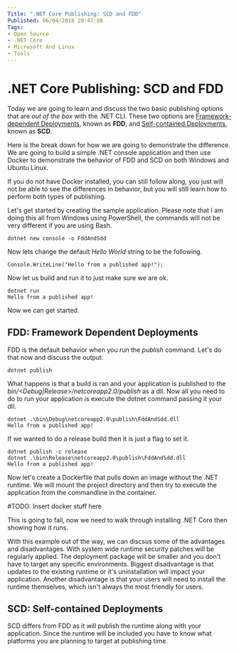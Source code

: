 ```yaml
---
Title: ".NET Core Publishing: SCD and FDD"
Published: 06/04/2018 20:47:08
Tags: 
- Open Source
- .NET Core
- Microsoft And Linux
- Tools
---
```

# .NET Core Publishing: SCD and FDD

Today we are going to learn and discuss the two basic publishing options that are *out of the box* with the .NET CLI. These two options are [Framework-dependent Deployments](https://docs.microsoft.com/en-us/dotnet/core/deploying/index#framework-dependent-deployments-fdd), known as **FDD**, and [Self-contained Deployments](https://docs.microsoft.com/en-us/dotnet/core/deploying/index#self-contained-deployments-scd), known as **SCD**.

Here is the break down for how we are going to demonstrate the difference. We are going to build a simple .NET console application and then use Docker to demonstrate the behavior of FDD and SCD on both Windows and Ubuntu Linux.

If you do not have Docker installed, you can still follow along, you just will not be able to see the differences in behavior, but you will still learn how to perform both types of publishing.

Let's get started by creating the sample application. Please note that I am doing this all from Windows using PowerShell, the commands will not be very different if you are using Bash.

```
dotnet new console -o FddAndSdd
```

Now lets change the default *Hello World* string to be the following.

```
Console.WriteLine("Hello from a published app!");
```

Now let us build and run it to just make sure we are ok.

```
dotnet run
Hello from a published app!
```

Now we can get started.

## FDD: Framework Dependent Deployments

FDD is the default behavior when you run the *publish* command. Let's do that now and discuss the output.

```
dotnet publish
```

What happens is that a build is ran and your application is published to the *bin/<Debug|Release>/netcoreapp2.0/publish* as a dll. Now all you need to do to run your application is execute the dotnet command passing it your dll.

```
dotnet .\bin\Debug\netcoreapp2.0\publish\FddAndSdd.dll
Hello from a published app!
```

If we wanted to do a release build then it is just a flag to set it.

```
dotnet publish -c release
dotnet .\bin\Release\netcoreapp2.0\publish\FddAndSdd.dll
Hello from a published app!
```

Now let's create a Dockerfile that pulls down an image without the .NET runtime. We will mount the project directory and then try to execute the application from the commandline in the container.

#TODO: Insert docker stuff here

This is going to fail, now we need to walk through installing .NET Core then showing how it runs.

With this example out of the way, we can discsus some of the advantages and disadvantages. With system wide runtime security patches will be regularly applied. The deployment package will be smaller and you don't have to target any specific environments. Biggest disadvantage is that updates to the existing runtime or it's uninstallation will impact your application. Another disadvantage is that your users will need to install the runtime themselves, which isn't always the most friendly for users.

## SCD: Self-contained Deployments

SCD differs from FDD as it will publish the runtime along with your application. Since the runtime will be included you have to know what platforms you are planning to target at publishing time. 